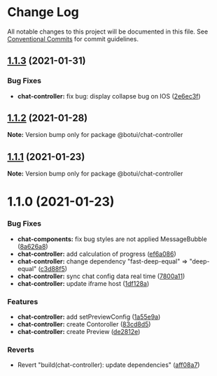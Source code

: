 # Change Log

All notable changes to this project will be documented in this file.
See [Conventional Commits](https://conventionalcommits.org) for commit guidelines.

## [1.1.3](https://github.com/aiji42/botui-child-next/compare/@botui/chat-controller@1.1.2...@botui/chat-controller@1.1.3) (2021-01-31)


### Bug Fixes

* **chat-controller:** fix bug: display collapse bug on IOS ([2e6ec3f](https://github.com/aiji42/botui-child-next/commit/2e6ec3faba13c1ebc38d50619180c28a1e3acd44))





## [1.1.2](https://github.com/aiji42/botui-child-next/compare/@botui/chat-controller@1.1.1...@botui/chat-controller@1.1.2) (2021-01-28)

**Note:** Version bump only for package @botui/chat-controller





## [1.1.1](https://github.com/aiji42/botui-child-next/compare/@botui/chat-controller@1.1.0...@botui/chat-controller@1.1.1) (2021-01-23)

**Note:** Version bump only for package @botui/chat-controller





# 1.1.0 (2021-01-23)


### Bug Fixes

* **chat-components:** fix bug styles are not applied MessageBubble ([8a626a8](https://github.com/aiji42/botui-child-next/commit/8a626a883f03a163759e7df0b2b0c43815ea9994))
* **chat-controller:** add calculation of progress ([ef6a086](https://github.com/aiji42/botui-child-next/commit/ef6a0866b7dc728f53a9438ad547c0841ae59045))
* **chat-controller:** change dependency "fast-deep-equal" => "deep-equal" ([c3d88f5](https://github.com/aiji42/botui-child-next/commit/c3d88f507d914ad4f07380e44b86a25749c14015))
* **chat-controller:** sync chat config data real time ([7800a11](https://github.com/aiji42/botui-child-next/commit/7800a1105e39af02a14a0c94d39f0a4a2911d626))
* **chat-controller:** update iframe host ([1df128a](https://github.com/aiji42/botui-child-next/commit/1df128a2f29bacee8bce3c326d24991ef43cd88f))


### Features

* **chat-controller:** add setPreviewConfig ([1a55e9a](https://github.com/aiji42/botui-child-next/commit/1a55e9a50a5c91449c534d667a7958db383468a2))
* **chat-controller:** create Contoroller ([83cd8d5](https://github.com/aiji42/botui-child-next/commit/83cd8d57f6bc23f51aedff02244d0642a56453c4))
* **chat-controller:** create Preview ([de2812e](https://github.com/aiji42/botui-child-next/commit/de2812e760916792fd77cdf116c5b33b971e20a0))


### Reverts

* Revert "build(chat-controller): update dependencies" ([aff08a7](https://github.com/aiji42/botui-child-next/commit/aff08a78a5e88936e677c6549602712a5f9f8c7b))
